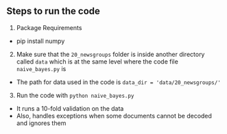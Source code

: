 ## Steps to run the code

1. Package Requirements
- pip install numpy

2. Make sure that the `20_newsgroups` folder is inside another directory called `data` which is at the same level where the code file `naive_bayes.py` is
- The path for data used in the code is `data_dir = 'data/20_newsgroups/'` 

3. Run the code with `python naive_bayes.py`
- It runs a 10-fold validation on the data
- Also, handles exceptions when some documents cannot be decoded and ignores them